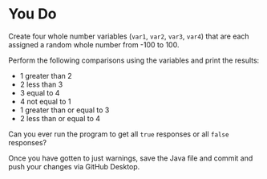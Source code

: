 # You Do

Create four whole number variables (`var1`, `var2`, `var3`, `var4`) that are each assigned a random whole number from -100 to 100.

Perform the following comparisons using the variables and print the results:
- 1 greater than 2
- 2 less than 3
- 3 equal to 4
- 4 not equal to 1
- 1 greater than or equal to 3
- 2 less than or equal to 4

Can you ever run the program to get all `true` responses or all `false` responses?

Once you have gotten to just warnings, save the Java file and commit and push your changes via GitHub Desktop.
